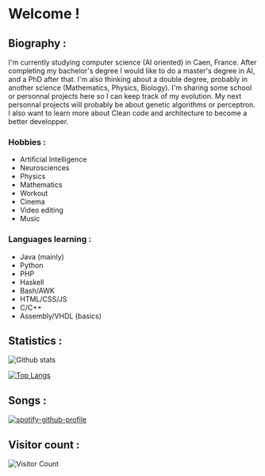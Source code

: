 # Welcome !

## Biography :

I'm currently studying computer science (AI oriented) in Caen, France. After completing my bachelor's degree I would like to do a master's degree in AI, and a PhD after that. I'm also thinking about a double degree, probably in another science (Mathematics, Physics, Biology). I'm sharing some school or personnal projects here so I can keep track of my evolution. My next personnal projects will probably be about genetic algorithms or perceptron. I also want to learn more about Clean code and architecture to become a better developper. 


### Hobbies :

- Artificial Intelligence
- Neurosciences
- Physics
- Mathematics
- Workout
- Cinema
- Video editing
- Music

### Languages learning :

- Java (mainly)
- Python
- PHP
- Haskell
- Bash/AWK
- HTML/CSS/JS
- C/C++
- Assembly/VHDL (basics)

## Statistics :

![Github stats](https://github-readme-stats.vercel.app/api?username=hanzopgp&theme=highcontrast&show_icons=true&count_private=true&title_color=09ba00)

[![Top Langs](https://github-readme-stats.vercel.app/api/top-langs/?username=hanzopgp&layout=compact&langs_count=8&bg_color=000000&title_color=09ba00&text_color=ffffff&exclude_repo=Steganography&card_width=445)](https://github.com/anuraghazra/github-readme-stats)

## Songs : 

[![spotify-github-profile](https://spotify-github-profile.vercel.app/api/view?uid=4bfnbw32941fqfatn327dfeh5&cover_image=false&theme=default)](https://github.com/kittinan/spotify-github-profile)

## Visitor count : 

![Visitor Count](https://profile-counter.glitch.me/hanzopgp/count.svg)

